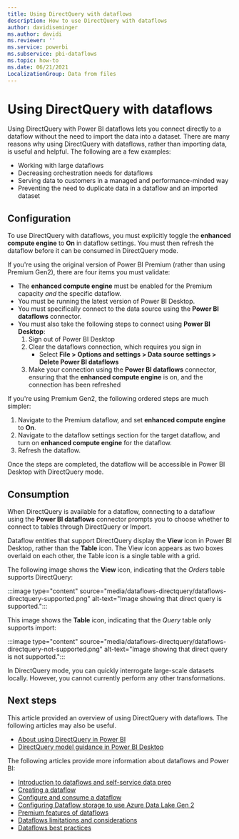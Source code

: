 ```yaml
---
title: Using DirectQuery with dataflows
description: How to use DirectQuery with dataflows
author: davidiseminger
ms.author: davidi
ms.reviewer: ''
ms.service: powerbi
ms.subservice: pbi-dataflows
ms.topic: how-to
ms.date: 06/21/2021
LocalizationGroup: Data from files
---
```

# Using DirectQuery with dataflows

Using DirectQuery with Power BI dataflows lets you connect directly to a dataflow without the need to import the data into a dataset. There are many reasons why using DirectQuery with dataflows, rather than importing data, is useful and helpful. The following are a few examples:

* Working with large dataflows
* Decreasing orchestration needs for dataflows
* Serving data to customers in a managed and performance-minded way
* Preventing the need to duplicate data in a dataflow and an imported dataset


## Configuration

To use DirectQuery with dataflows, you must explicitly toggle the **enhanced compute engine** to **On** in dataflow settings. You must then refresh the dataflow before it can be consumed in DirectQuery mode. 

If you're using the original version of Power BI Premium (rather than using Premium Gen2), there are four items you must validate:

* The **enhanced compute engine** must be enabled for the Premium capacity *and* the specific dataflow.
* You must be running the latest version of Power BI Desktop.
* You must specifically connect to the data source using the **Power BI dataflows** connector.
* You must also take the following steps to connect using **Power BI Desktop**:
    1. Sign out of Power BI Desktop
    2. Clear the dataflows connection, which requires you sign in
        * Select **File > Options and settings > Data source settings > Delete Power BI dataflows**
    3. Make your connection using the **Power BI dataflows** connector, ensuring that the **enhanced compute engine** is on, and the connection has been refreshed

If you're using Premium Gen2, the following ordered steps are much simpler:

1. Navigate to the Premium dataflow, and set **enhanced compute engine** to **On**.
2. Navigate to the dataflow settings section for the target dataflow, and turn on **enhanced compute engine** for the dataflow.
3. Refresh the dataflow.

Once the steps are completed, the dataflow will be accessible in Power BI Desktop with DirectQuery mode.


## Consumption

When DirectQuery is available for a dataflow, connecting to a dataflow using the **Power BI dataflows** connector prompts you to choose whether to connect to tables through DirectQuery or Import.

Dataflow entities that support DirectQuery display the **View** icon in Power BI Desktop, rather than the **Table** icon. The View icon appears as two boxes overlaid on each other, the Table icon is a single table with a grid.

The following image shows the **View** icon, indicating that the *Orders* table supports DirectQuery:

:::image type="content" source="media/dataflows-directquery/dataflows-directquery-supported.png" alt-text="Image showing that direct query is supported.":::

This image shows the **Table** icon, indicating that the *Query* table only supports import:

:::image type="content" source="media/dataflows-directquery/dataflows-directquery-not-supported.png" alt-text="Image showing that direct query is not supported.":::

In DirectQuery mode, you can quickly interrogate large-scale datasets locally. However, you cannot currently perform any other transformations. 

## Next steps

This article provided an overview of using DirectQuery with dataflows. The following articles may also be useful.

* [About using DirectQuery in Power BI](../../connect-data/desktop-directquery-about.md)
* [DirectQuery model guidance in Power BI Desktop](../../guidance/directquery-model-guidance.md)

The following articles provide more information about dataflows and Power BI:

* [Introduction to dataflows and self-service data prep](dataflows-introduction-self-service.md)
* [Creating a dataflow](dataflows-create.md)
* [Configure and consume a dataflow](dataflows-configure-consume.md)
* [Configuring Dataflow storage to use Azure Data Lake Gen 2](dataflows-azure-data-lake-storage-integration.md)
* [Premium features of dataflows](dataflows-premium-features.md)
* [Dataflows limitations and considerations](dataflows-features-limitations.md)
* [Dataflows best practices](dataflows-best-practices.md)
